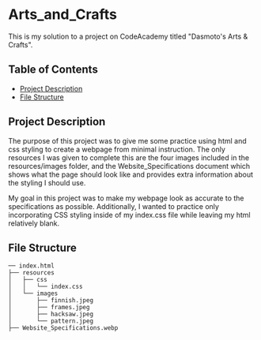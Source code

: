 # Arts_and_Crafts

This is my solution to a project on CodeAcademy titled "Dasmoto's Arts & Crafts". 

## Table of Contents

- [Project Description](#project-description)
- [File Structure](#file-structure)

## Project Description

The purpose of this project was to give me some practice using html and css styling to create a webpage from minimal instruction. The only resources I was given to complete this are the four images included in the resources/images folder, and the Website_Specifications document which shows what the page should look like and provides extra information about the styling I should use.

My goal in this project was to make my webpage look as accurate to the specifications as possible. Additionally, I wanted to practice only incorporating CSS styling inside of my index.css file while leaving my html relatively blank.

## File Structure

```
── index.html
├── resources
│   ├── css
│   │   └── index.css
│   └── images
│       ├── finnish.jpeg
│       ├── frames.jpeg
│       ├── hacksaw.jpeg
│       └── pattern.jpeg
├── Website_Specifications.webp
```
